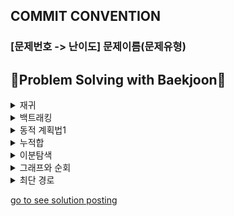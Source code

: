  ## COMMIT CONVENTION
### [문제번호 -> 난이도] 문제이름(문제유형)


## 🧮Problem Solving with Baekjoon🧮

<details>
<summary>재귀</summary>
<ul>
<li>[X] 27433 팩토리얼 2</li>
<li>[X] 10870 피보나치 수 5</li>
<li>[X] 25501 재귀의 귀재</li>
<li>[ ] 24060 알고리즘 수업 - 병합 정렬 1</li>
<li>[ ] 4779 칸토어 집합</li>
<li>[ ] 2447 별 찍기 - 10</li>
<li>[ ] 11729 하노이 탑 이동 순서</li>
</ul>
</details>

<details>
<summary>백트래킹</summary>
<ul>
<li>[ ] 15649 N과 M (1)</li>
<li>[ ] 15650 N과 M (2)</li>
<li>[ ] 15651 N과 M (3)</li>
<li>[ ] 15652 N과 M (4)</li>
<li>[ ] 9663 N-Queen</li>
<li>[ ] 2580 스도쿠</li>
<li>[ ] 14888 연산자 끼워넣기</li>
<li>[ ] 14889 스타트와 링크</li>
</ul>
</details>

<details>
<summary>동적 계획법1</summary>
<ul>
<li>[ ] 24416 알고리즘 수업 - 피보나치 수 1</li>
<li>[ ] 9184 신나는 함수 실행</li>
<li>[ ] 1904 01타일</li>
<li>[ ] 9461 파도반 수열</li>
<li>[ ] 1912 연속합</li>
<li>[X] 1149 RGB거리</li>
<li>[ ] 1932 정수 삼각형</li>
<li>[X] 2579 계단 오르기</li>
<li>[X] 1463 1로 만들기</li>
<li>[ ] 10844 쉬운 계단 수</li>
<li>[ ] 2156 포도주 시식</li>
<li>[X] 11053 가장 긴 증가하는 부분 수열</li>
<li>[ ] 11054 가장 긴 바이토닉 부분 수열</li>
<li>[ ] 2565 전깃줄</li>
<li>[ ] 9251 LCS</li>
<li>[ ] 12865 평범한 배낭</li>
</ul>
</details>

<details>
<summary>누적합</summary>
<ul>
<li>[X] 11659 구간 합 구하기 4</li>
<li>[ ] 2559 수열</li>
<li>[ ] 16139 인간-컴퓨터 상호작용</li>
<li>[ ] 10986 나머지 합</li>
<li>[ ] 11660 구간 합 구하기 5</li>
<li>[ ] 25682 체스판 다시 칠하기 2</li>
</ul>
</details>

<details>
<summary>이분탐색</summary>
<ul>
<li>[x] 1920 수 찾기</li>
<li>[ ] 10816 숫자카드 2</li>
<li>[ ] 1654 랜선 자르기</li>
<li>[ ] 2805 나무 자르기</li>
<li>[ ] 2110 공유기 설치</li>
<li>[ ] 1300 K번째 수</li>
<li>[ ] 12015 가장 긴 증가하는 부분 수열 2</li>
</ul>
</details>

<details>
<summary>그래프와 순회</summary>
<ul>
<li>[x] 24479 알고리즘 수업 - 깊이 우선 탐색 1</li>
<li>[x] 24480 알고리즘 수업 - 깊이 우선 탐색 2</li>
<li>[x] 24444 알고리즘 수업 - 너비 우선 탐색 1</li>
<li>[x] 24445 알고리즘 수업 - 너비 우선 탐색 2</li>
<li>[x] 2606 바이러스</li>
<li>[x] 1260 DFS와 BFS</li>
<li>[x] 2667 단지번호붙이기</li>
<li>[x] 1012 유기농 배추</li>
<li>[x] 2178 미로 탐색</li>
<li>[x] 1697 숨바꼭질</li>
<li>[x] 7562 나이트의 이동</li>
<li>[x] 7576 토마토</li>
<li>[x] 7569 토마토 (3차원)</li>
<li>[ ] 16928 뱀과 사다리 게임</li>
<li>[ ] 2206 벽 부수고 이동하기</li>
<li>[ ] 1707 이분 그래프</li>
</ul>
</details>

<details>
<summary>최단 경로</summary>
<ul>
<li>[x] 1753 최단경로</li>
<li>[x] 1504 특정한 최단 경로</li>
<li>[x] 13549 숨바꼭질 3</li>
<li>[ ] 9370 미확인 도착지</li>
<li>[ ] 11657 타임머신</li>
<li>[ ] 11404 플로이드</li>
<li>[ ] 1956 운동</li>
</ul>
</details>

<a href=https://velog.io/@dw_db/posts>go to see solution posting</a>
